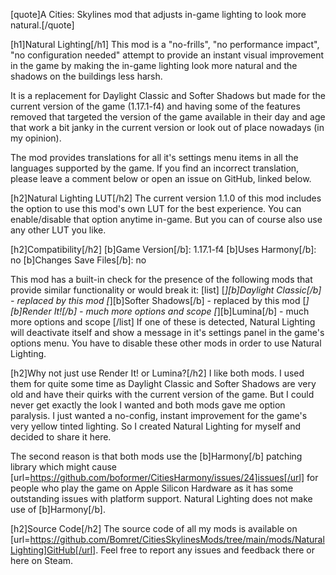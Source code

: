 [quote]A Cities: Skylines mod that adjusts in-game lighting to look more natural.[/quote]

[h1]Natural Lighting[/h1]
This mod is a "no-frills", "no performance impact", "no configuration needed" attempt to provide an instant visual improvement in the game by making the in-game lighting look more natural and the shadows on the buildings less harsh.

It is a replacement for Daylight Classic and Softer Shadows but made for the current version of the game (1.17.1-f4) and having some of the features removed that targeted the version of the game available in their day and age that work a bit janky in the current version or look out of place nowadays (in my opinion).

The mod provides translations for all it's settings menu items in all the languages supported by the game. If you find an incorrect translation, please leave a comment below or open an issue on GitHub, linked below.

[h2]Natural Lighting LUT[/h2]
The current version 1.1.0 of this mod includes the option to use this mod's own LUT for the best experience. You can enable/disable that option anytime in-game. But you can of course also use any other LUT you like.

[h2]Compatibility[/h2]
[b]Game Version[/b]: 1.17.1-f4
[b]Uses Harmony[/b]: no
[b]Changes Save Files[/b]: no

This mod has a built-in check for the presence of the following mods that provide similar functionality or would break it:
[list]
    [*][b]Daylight Classic[/b] - replaced by this mod
    [*][b]Softer Shadows[/b] - replaced by this mod
    [*][b]Render It![/b] - much more options and scope
    [*][b]Lumina[/b] - much more options and scope
[/list]
If one of these is detected, Natural Lighting will deactivate itself and show a message in it's settings panel in the game's options menu. You have to disable these other mods in order to use Natural Lighting.

[h2]Why not just use Render It! or Lumina?[/h2]
I like both mods. I used them for quite some time as Daylight Classic and Softer Shadows are very old and have their quirks with the current version of the game. But I could never get exactly the look I wanted and both mods gave me option paralysis. I just wanted a no-config, instant improvement for the game's very yellow tinted lighting. So I created Natural Lighting for myself and decided to share it here.

The second reason is that both mods use the [b]Harmony[/b] patching library which might cause [url=https://github.com/boformer/CitiesHarmony/issues/24]issues[/url] for people who play the game on Apple Silicon Hardware as it has some outstanding issues with platform support. Natural Lighting does not make use of [b]Harmony[/b].

[h2]Source Code[/h2]
The source code of all my mods is available on [url=https://github.com/Bomret/CitiesSkylinesMods/tree/main/mods/NaturalLighting]GitHub[/url]. Feel free to report any issues and feedback there or here on Steam.